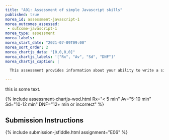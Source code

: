 ```yaml
---
title: "A01: Assessment of simple Javascript skills"
published: true
morea_id: assessment-javascript-1
morea_outcomes_assessed:
 - outcome-javascript-1
morea_type: assessment
morea_labels:
morea_start_date: "2021-07-09T09:00"
morea_sort_order: 2
morea_chartjs_data: "[0,0,0,0]"
morea_chartjs_labels: '["Rx", "Av", "Sd", "DNF"]'
morea_chartjs_caption: |

  This assessment provides information about your ability to write a simple Javascript program.

---
```


this is some text.

{% include assessment-chartjs-wod.html Rx="< 5 min" Av="5-10 min" Sd="10-12 min" DNF="12+ min or incorrect"  %}

## Submission Instructions

{% include submission-jsfiddle.html assignment="E06" %}


